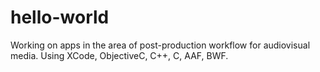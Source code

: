 # hello-world
Working on apps in the area of post-production workflow for audiovisual media. Using XCode, ObjectiveC, C++, C, AAF, BWF.
